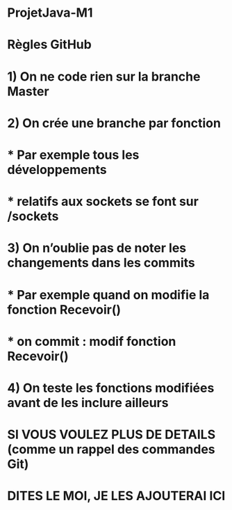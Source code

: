 # ProjetJava-M1
#
# Règles GitHub
#
#
# 1) On ne code rien sur la branche Master
#
# 2) On crée une branche par fonction
# 	* Par exemple tous les développements
#	* relatifs aux sockets se font sur /sockets
#
# 3) On n’oublie pas de noter les changements dans les commits
#	* Par exemple quand on modifie la fonction Recevoir()
#	* on commit : modif fonction Recevoir()
#
# 4) On teste les fonctions modifiées avant de les inclure ailleurs
#
#
# SI VOUS VOULEZ PLUS DE DETAILS (comme un rappel des commandes Git)
# DITES LE MOI, JE LES AJOUTERAI ICI
#
#
